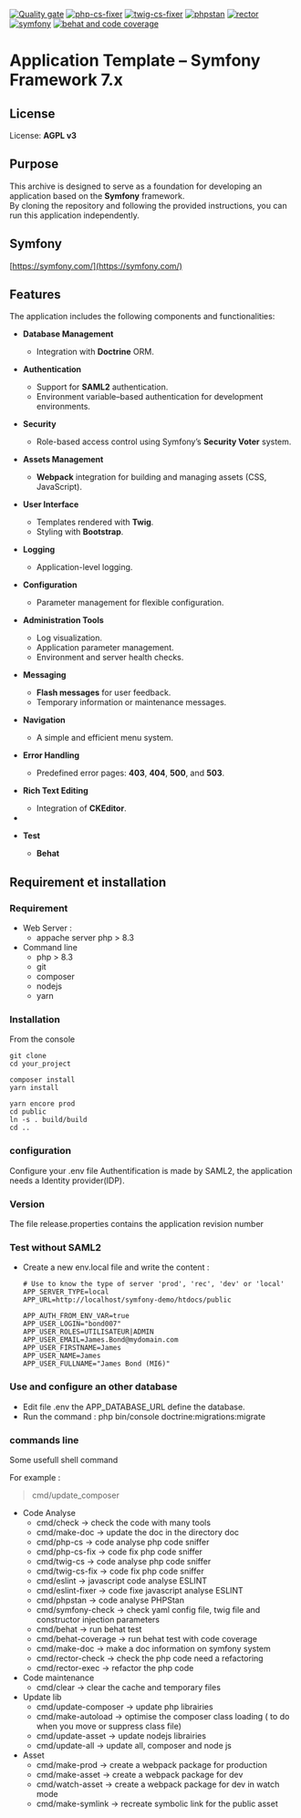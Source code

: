 [![Quality gate](https://sonarcloud.io/api/project_badges/quality_gate?project=republique-et-canton-de-geneve_php-symfony-base)](https://sonarcloud.io/summary/new_code?id=republique-et-canton-de-geneve_php-symfony-base)
[![php-cs-fixer](https://github.com/republique-et-canton-de-geneve/php-symfony-base/actions/workflows/php-cs-fixer.yml/badge.svg)](https://github.com/republique-et-canton-de-geneve/php-symfony-base/actions/workflows/php-cs-fixer.yml)
[![twig-cs-fixer](https://github.com/republique-et-canton-de-geneve/php-symfony-base/actions/workflows/twig-cs-fixer.yml/badge.svg)](https://github.com/republique-et-canton-de-geneve/php-symfony-base/actions/workflows/twig-cs-fixer.yml)
[![phpstan](https://github.com/republique-et-canton-de-geneve/php-symfony-base/actions/workflows/phpstan.yml/badge.svg)](https://github.com/republique-et-canton-de-geneve/php-symfony-base/actions/workflows/phpstan.yml)
[![rector](https://github.com/republique-et-canton-de-geneve/php-symfony-base/actions/workflows/rector.yml/badge.svg)](https://github.com/republique-et-canton-de-geneve/php-symfony-base/actions/workflows/rector.yml)
[![symfony](https://github.com/republique-et-canton-de-geneve/php-symfony-base/actions/workflows/symfony.yml/badge.svg)](https://github.com/republique-et-canton-de-geneve/php-symfony-base/actions/workflows/symfony.yml)
[![behat and code coverage](https://github.com/republique-et-canton-de-geneve/php-symfony-base/actions/workflows/behat.yml/badge.svg)](https://github.com/republique-et-canton-de-geneve/php-symfony-base/actions/workflows/behat.yml)

# Application Template – Symfony Framework 7.x


## License
License: **AGPL v3**

## Purpose
This archive is designed to serve as a foundation for developing an application based on the **Symfony** framework.  
By cloning the repository and following the provided instructions, you can run this application independently.

## Symfony
[https://symfony.com/](https://symfony.com/)

## Features
The application includes the following components and functionalities:

- **Database Management**
  - Integration with **Doctrine** ORM.

- **Authentication**
  - Support for **SAML2** authentication.
  - Environment variable–based authentication for development environments.

- **Security**
  - Role-based access control using Symfony’s **Security Voter** system.

- **Assets Management**
  - **Webpack** integration for building and managing assets (CSS, JavaScript).

- **User Interface**
  - Templates rendered with **Twig**.
  - Styling with **Bootstrap**.

- **Logging**
  - Application-level logging.

- **Configuration**
  - Parameter management for flexible configuration.

- **Administration Tools**
  - Log visualization.
  - Application parameter management.
  - Environment and server health checks.

- **Messaging**
  - **Flash messages** for user feedback.
  - Temporary information or maintenance messages.

- **Navigation**
  - A simple and efficient menu system.

- **Error Handling**
  - Predefined error pages: **403**, **404**, **500**, and **503**.

- **Rich Text Editing**
  - Integration of **CKEditor**.
- 
- **Test**
  - **Behat**

## Requirement et installation
 
### Requirement
- Web Server :
    - appache server php > 8.3
- Command line
  - php > 8.3
  - git
  - composer
  - nodejs
  - yarn

### Installation
From the console

    git clone 
    cd your_project

    composer install
    yarn install
    
    yarn encore prod
    cd public
    ln -s . build/build
    cd ..
###  configuration
Configure your .env file
Authentification is made by SAML2, the application needs a Identity provider(IDP).

### Version
The file release.properties contains the application revision number


### Test without SAML2
- Create a new env.local file and write the content :

      # Use to know the type of server 'prod', 'rec', 'dev' or 'local'
      APP_SERVER_TYPE=local
      APP_URL=http://localhost/symfony-demo/htdocs/public

      APP_AUTH_FROM_ENV_VAR=true
      APP_USER_LOGIN="bond007"
      APP_USER_ROLES=UTILISATEUR|ADMIN
      APP_USER_EMAIL=James.Bond@mydomain.com
      APP_USER_FIRSTNAME=James
      APP_USER_NAME=James
      APP_USER_FULLNAME="James Bond (MI6)"


### Use and configure an other database

- Edit file .env the APP_DATABASE_URL define the database.
- Run the command : php bin/console doctrine:migrations:migrate



### commands line
Some usefull shell command 

For example :
>cmd/update_composer

- Code Analyse
    - cmd/check -> check the code with many tools
    - cmd/make-doc  -> update the doc in the directory doc
    - cmd/php-cs  -> code analyse php code sniffer
    - cmd/php-cs-fix  -> code fix php code sniffer
    - cmd/twig-cs  -> code analyse php code sniffer
    - cmd/twig-cs-fix  -> code fix php code sniffer
    - cmd/eslint    -> javascript  code analyse ESLINT
    - cmd/eslint-fixer    -> code fixe javascript analyse ESLINT
    - cmd/phpstan   -> code analyse PHPStan
    - cmd/symfony-check   -> check yaml config file, twig file and constructor injection parameters
    - cmd/behat     -> run behat test
    - cmd/behat-coverage -> run behat test with code coverage
    - cmd/make-doc  -> make a doc information on symfony system
    - cmd/rector-check  -> check the php code need a refactoring
    - cmd/rector-exec  -> refactor the php code
- Code maintenance
    - cmd/clear  -> clear the cache and temporary files
- Update lib
    - cmd/update-composer -> update php librairies
    - cmd/make-autoload -> optimise the composer class loading ( to do when you move or suppress class file)
    - cmd/update-asset -> update nodejs librairies
    - cmd/update-all -> update all, composer and node js
- Asset
    - cmd/make-prod -> create a webpack package for production
    - cmd/make-asset -> create a webpack package for dev
    - cmd/watch-asset -> create a webpack package for dev in watch mode
    - cmd/make-symlink -> recreate symbolic link for the public asset


